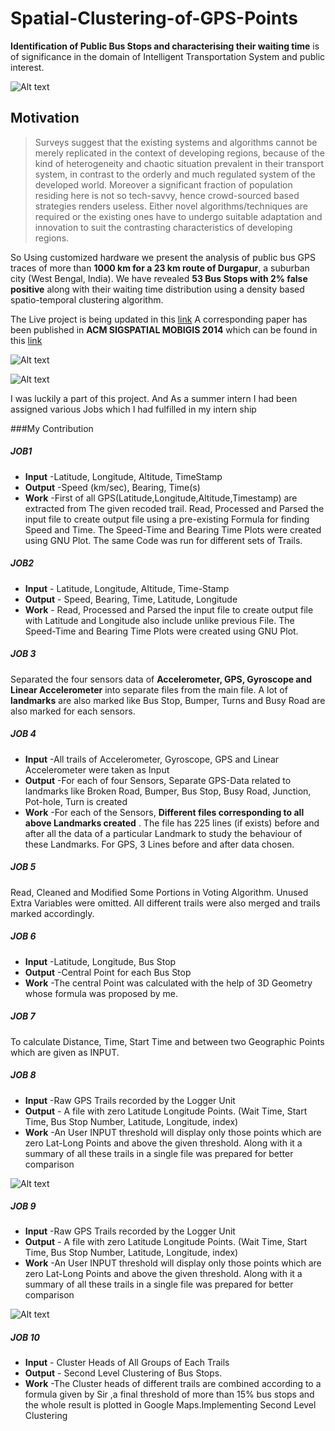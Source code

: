 # Spatial-Clustering-of-GPS-Points

**Identification of Public Bus Stops and characterising their waiting time** is of significance 
in the domain of Intelligent Transportation System and public interest. 

![Alt text](https://cloud.githubusercontent.com/assets/7629815/9429771/11578500-49fa-11e5-9cd6-43b9b4f461a8.jpg)

## Motivation
>Surveys suggest that the existing systems and algorithms cannot be merely replicated 
in the context of developing regions, because of the kind of heterogeneity and chaotic situation prevalent in their transport system, in contrast to the orderly and much regulated system of the developed world. 
>Moreover a significant fraction of population residing here is not so tech-savvy, 
hence crowd-sourced based strategies renders useless. 
>Either novel algorithms/techniques are required or the existing ones have to undergo suitable adaptation 
and innovation to suit the contrasting characteristics of developing regions. 

So Using customized hardware we present the analysis of public bus GPS traces of more than **1000 km for a 23 km route of Durgapur**, 
a suburban city (West Bengal, India). We have revealed **53 Bus Stops with 2% false positive** along with their waiting time 
distribution using a density based spatio-temporal clustering algorithm.

The Live project is being updated in this [link](http://www.nitdgp.ac.in/MCN-RG/landmark/home.html)
A corresponding paper has been published in **ACM SIGSPATIAL MOBIGIS 2014** which can be found in this [link](http://dl.acm.org/citation.cfm?doid=2675316.2675323) 

![Alt text](https://cloud.githubusercontent.com/assets/7629815/9429750/7d21e984-49f9-11e5-811c-260b1fe9753c.png)

![Alt text](https://cloud.githubusercontent.com/assets/7629815/9429795/7b321594-49fa-11e5-98b1-fa3a18104771.jpg)

I was luckily a part of this project. And As a summer intern I had been assigned various Jobs which I had fulfilled in my intern ship

###My Contribution

##### JOB1
* **Input** -Latitude, Longitude, Altitude, TimeStamp
* **Output** -Speed (km/sec), Bearing, Time(s)
* **Work** -First of all GPS(Latitude,Longitude,Altitude,Timestamp) are extracted from The given recoded trail. 
Read, Processed and Parsed the input file to create output file using a pre-existing Formula for finding Speed and Time. 
The Speed-Time and Bearing Time Plots were created using GNU Plot. The same Code was run for different sets of Trails.

##### JOB2

* **Input** - Latitude, Longitude, Altitude, Time-Stamp
* **Output** - Speed, Bearing, Time, Latitude, Longitude
* **Work** - Read, Processed and Parsed the input file to create output file with Latitude and Longitude 
also include unlike previous File. The Speed-Time and Bearing Time Plots were created using GNU 
Plot.

##### JOB 3

Separated the four sensors data of **Accelerometer, GPS, Gyroscope and Linear Accelerometer** into 
separate files from the main file. A lot of **landmarks** are also marked like Bus Stop, Bumper, Turns 
and Busy Road are also marked for each sensors.

##### JOB 4

* **Input** -All trails of Accelerometer, Gyroscope, GPS and Linear Accelerometer were taken as Input
* **Output** -For each of four Sensors, Separate GPS-Data related to landmarks like Broken Road, Bumper, 
Bus Stop, Busy Road, Junction, Pot-hole, Turn is created
* **Work** -For each of the Sensors, **Different files corresponding to all above Landmarks created** . The file 
has 225 lines (if exists) before and after all the data of a particular Landmark to study the behaviour 
of these Landmarks. For GPS, 3 Lines before and after data chosen.

##### JOB 5

Read, Cleaned and Modified Some Portions in Voting Algorithm. Unused Extra Variables were 
omitted. All different trails were also merged and trails marked accordingly.

##### JOB 6

* **Input** -Latitude, Longitude, Bus Stop
* **Output** -Central Point for each Bus Stop
* **Work** -The central Point was calculated with the help of 3D Geometry whose formula was proposed 
by me. 

##### JOB 7

To calculate Distance, Time, Start Time and between two Geographic Points which are given as 
INPUT.

##### JOB 8

* **Input** -Raw GPS Trails recorded by the Logger Unit
* **Output** - A file with zero Latitude Longitude Points. (Wait Time, Start Time, Bus Stop Number,
Latitude, Longitude, index)
* **Work** -An User INPUT threshold will display only those points which are zero Lat-Long Points and 
above the given threshold. Along with it a summary of all these trails in a single file was prepared for 
better comparison

![Alt text](https://cloud.githubusercontent.com/assets/7629815/9429791/64d7cfbe-49fa-11e5-8a02-8863b6b88e88.png)

##### JOB 9

* **Input** -Raw GPS Trails recorded by the Logger Unit
* **Output** - A file with zero Latitude Longitude Points. (Wait Time, Start Time, Bus Stop Number,
Latitude, Longitude, index)
* **Work** -An User INPUT threshold will display only those points which are zero Lat-Long Points and 
above the given threshold. Along with it a summary of all these trails in a single file was prepared for 
better comparison

![Alt text](https://cloud.githubusercontent.com/assets/7629815/9429792/6f2bde92-49fa-11e5-9f5e-7f6d7bc7b603.jpg)

##### JOB 10

* **Input** - Cluster Heads of All Groups of Each Trails
* **Output** - Second Level Clustering of Bus Stops.
* **Work** -The Cluster heads of different trails are combined according to a formula given by Sir ,a final 
threshold of more than 15% bus stops and the whole result is plotted in Google Maps.Implementing 
Second Level Clustering
